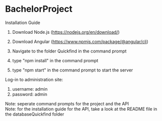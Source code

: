 # BachelorProject

Installation Guide

1. Download Node.js (https://nodejs.org/en/download/)

2. Download Angular (https://www.npmjs.com/package/@angular/cli)

3. Navigate to the folder Quickfind in the command prompt

4. type "npm install" in the command prompt

5. type "npm start" in the command prompt to start the server


Log-in to administration site:
1.  username: admin
2.  password: admin

Note: seperate command prompts for the project and the API <br>
Note: for the installation guide for the API, take a look at the README file in the databaseQuickfind folder
